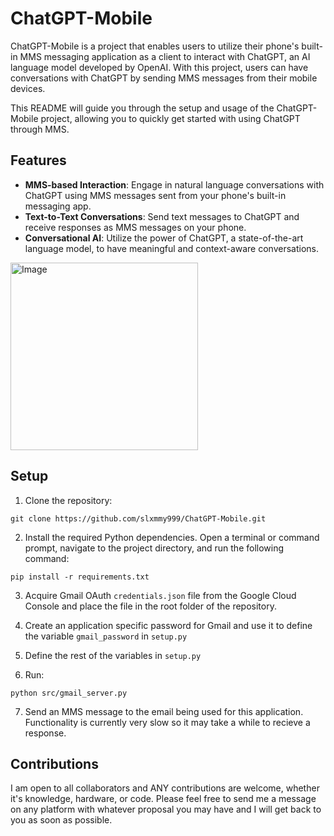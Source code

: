 # ChatGPT-Mobile

ChatGPT-Mobile is a project that enables users to utilize their phone's built-in MMS messaging application as a client to interact with ChatGPT, an AI language model developed by OpenAI. With this project, users can have conversations with ChatGPT by sending MMS messages from their mobile devices.

This README will guide you through the setup and usage of the ChatGPT-Mobile project, allowing you to quickly get started with using ChatGPT through MMS.
## Features

- **MMS-based Interaction**: Engage in natural language conversations with ChatGPT using MMS messages sent from your phone's built-in messaging app.
- **Text-to-Text Conversations**: Send text messages to ChatGPT and receive responses as MMS messages on your phone.
- **Conversational AI**: Utilize the power of ChatGPT, a state-of-the-art language model, to have meaningful and context-aware conversations.

<img src="https://github.com/slxmmy999/ChatGPT-Mobile/assets/62761327/60a815a0-2334-44ce-a8b0-8043b7f9ccf8" alt="Image" width="300">

## Setup

1. Clone the repository:
```
git clone https://github.com/slxmmy999/ChatGPT-Mobile.git
```

2. Install the required Python dependencies. Open a terminal or command prompt, navigate to the project directory, and run the following command:
```
pip install -r requirements.txt
```

3. Acquire Gmail OAuth `credentials.json` file from the Google Cloud Console and place the file in the root folder of the repository.

4. Create an application specific password for Gmail and use it to define the variable `gmail_password` in `setup.py`

5. Define the rest of the variables in `setup.py`

6. Run:
```
python src/gmail_server.py
```

7. Send an MMS message to the email being used for this application. Functionality is currently very slow so it may take a while to recieve a response.

## Contributions

I am open to all collaborators and ANY contributions are welcome, whether it's knowledge, hardware, or code. Please feel free to send me a message on any platform with whatever proposal you may have and I will get back to you as soon as possible.
